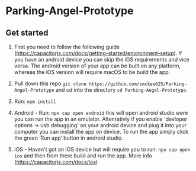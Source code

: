 # Parking-Angel-Prototype

## Get started
1. First you need to follow the following guide (https://capacitorjs.com/docs/getting-started/environment-setup). If you have an android device you can skip the iOS requirements and vice versa. The android version of your app can be built on any platform, whereas the iOS version will require macOS to be build the app.
2. Pull down this repo `git clone https://github.com/smckee625/Parking-Angel-Prototype` and cd into the directory `cd Parking-Angel-Prototype`.
3. Run: `npm install`

4. Android - Run: `npx cap open android` this will open android studio were you can run the app in an emulator. Altenrativly if you enable 'devloper options -> usb debugging' on your android device and plug it into your computer you can install the app on device. To run the app simply click the green ’Run app’ button in android studio.

4. iOS - Haven't got an iOS device but will require you to run: `npx cap open ios` and then from there build and run the app. More info (https://capacitorjs.com/docs/ios)
